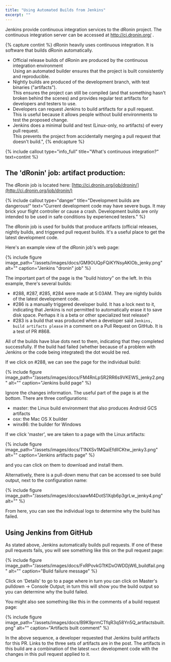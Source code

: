 ```yaml
---
title: "Using Automated Builds from Jenkins"
excerpt: ""
---
```

Jenkins provide continuous integration services to the dRonin project.  The continuous integration server can be accessed at http://ci.dronin.org/ .

{% capture contint %}
dRonin heavily uses continuous integration.  It is software that builds dRonin automatically.
* Official release builds of dRonin are produced by the continuous integration environment  
Using an automated builder ensures that the project is built consistently and reproducible.
* Nightly builds are produced of the development branch, with test binaries (\"artifacts\").  
This ensures the project can still be compiled (and that something hasn't broken behind the scenes) and provides regular test artifacts for developers and testers to use.
* Developers can request Jenkins to build artifacts for a pull request.  
This is useful because it allows people without build environments to test the proposed change.
* Jenkins does a minimal build and test (Linux-only, no artifacts) of every pull request.  
This prevents the project from accidentally merging a pull request that doesn't build.",
{% endcapture %}

{% include callout type="info_full" title="What's continuous integration?" text=contint %}

## The 'dRonin' job: artifact production:

The dRonin job is located here: [http://ci.dronin.org/job/dronin/](http://ci.dronin.org/job/dronin/)

{% include callout type="danger" title="Development builds are dangerous!" text="Current development code may have severe bugs.  It may brick your flight controller or cause a crash.  Development builds are only intended to be used in safe conditions by experienced testers." %}

The dRonin job is used for builds that produce artifacts (official releases, nightly builds, and triggered pull request builds.  It's a useful place to get the latest development code.

Here's an example view of the dRonin job's web page:

{% include figure image_path="/assets/images/docs/GM9OUQpFQiKYNsyAKlOb_jenky.png" alt="" caption="Jenkins \"dronin\" job" %}

The important part of the page is the "build history" on the left.  In this example, there's several builds:

* \#288, \#287, \#285, \#284 were made at 5:03AM.  They are nightly builds of the latest development code.
* \#286 is a manually triggered developer build.  It has a lock next to it, indicating that Jenkins is not permitted to automatically erase it to save disk space.  Perhaps it is a beta or other specialized test release?
* \#283 is a build that was produced when a developer said `Jenkins, build artifacts please` in a comment on a Pull Request on GitHub.  It is a test of PR \#868.

All of the builds have blue dots next to them, indicating that they completed successfully.  If the build had failed (whether because of a problem with Jenkins or the code being integrated) the dot would be red.

If we click on #288, we can see the page for the individual build:

{% include figure image_path="/assets/images/docs/FM4RnLpSR2RR6s9VKEWS_jenky2.png" alt="" caption="Jenkins build page" %}

Ignore the changes information.  The useful part of the page is at the bottom.  There are three configurations:

* master: the Linux build environment that also produces Android GCS artifacts
* osx: the Mac OS X builder
* winx86: the builder for Windows

If we click 'master', we are taken to a page with the Linux artifacts:

{% include figure image_path="/assets/images/docs/T1NXSv1MQaiEfdIlCKtw_jenky3.png" alt="" caption="Jenkins artifacts page" %}

and you can click on them to download and install them.

Alternatively, there is a pull-down menu that can be accessed to see build output, next to the configuration name:

{% include figure image_path="/assets/images/docs/aawM4DotS1Xqb6p3grLw_jenky4.png" alt="" %}

From here, you can see the individual logs to determine why the build has failed.

## Using Jenkins from GitHub

As stated above, Jenkins automatically builds pull requests.  If one of these pull requests fails, you will see something like this on the pull request page:

{% include figure image_path="/assets/images/docs/FxRPovkGTtKDxOWDDjW6_buildfail.png" alt="" caption="Build failure message" %}

Click on 'Details' to go to a page where in turn you can click on Master's pulldown -> Console Output; in turn this will show you the build output so you can determine why the build failed.

You might also see something like this in the comments of a build request page:

{% include figure image_path="/assets/images/docs/B9K9prmCTfqR3q58Yn5Q_artifactsbuilt.png" alt="" caption="Artifacts built comment" %}

In the above sequence, a developer requested that Jenkins build artifacts for this PR.  Links to the three sets of artifacts are in the post.  The artifacts in this build are a combination of the latest `next` development code with the changes in this pull request applied to it.
